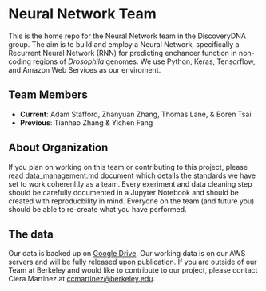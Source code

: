 # Neural Network Team

This is the home repo for the Neural Network team in the DiscoveryDNA group.  The aim is to build and employ a Neural Network, specifically a Recurrent Neural Network (RNN) for predicting enchancer function in non-coding regions of *Drosophila* genomes. We use Python, Keras, Tensorflow, and Amazon Web Services as our enviroment.  

## Team Members

-  **Current**: Adam Stafford, Zhanyuan Zhang, Thomas Lane, & Boren Tsai
-  **Previous**: Tianhao Zhang & Yichen Fang 

## About Organization

If you plan on working on this team or contributing to this project, please read [data_management.md](https://github.com/DiscoveryDNA/team_neural_network/blob/master/data_managment.md) document which details the standards we have set to work coherenltly as a team. Every exeriment and data cleaning step should be carefully documented in a Jupyter Notebook and should be created with reproducbility in mind. Everyone on the team (and future you) should be able to re-create what you have performed. 

## The data

Our data is backed up on [Google Drive](https://drive.google.com/open?id=1kAh9NPg0gin4KIYvdz2Czi1LCQ2Js06X). Our working data is on our AWS servers and will be fully released upon publication.  If you are outside of our Team at Berkeley and would like to contribute to our project, please contact Ciera Martinez at ccmartinez@berkeley.edu.
